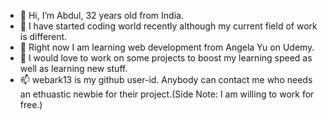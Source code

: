 - 👋 Hi, I’m Abdul, 32 years old from India.
- 👀 I have started coding world recently although my current field of work is different.
- 🌱 Right now I am learning web development from Angela Yu on Udemy.
- 💞 I would love to work on some projects to boost my learning speed as well as learning new stuff.
- 📫 webark13 is my github user-id. Anybody can contact me who needs an ethuastic newbie for their project.(Side Note: I am willing to work for free.)

<!---
webark13/webark13 is a ✨ special ✨ repository because its `README.md` (this file) appears on your GitHub profile.
You can click the Preview link to take a look at your changes.
--->
